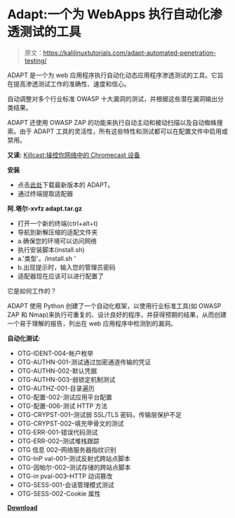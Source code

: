 # Adapt:一个为 WebApps 执行自动化渗透测试的工具

> 原文：<https://kalilinuxtutorials.com/adapt-automated-penetration-testing/>

ADAPT 是一个为 web 应用程序执行自动化动态应用程序渗透测试的工具。它旨在提高渗透测试工作的准确性、速度和信心。

自动调整对多个行业标准 OWASP 十大漏洞的测试，并根据这些潜在漏洞输出分类结果。

ADAPT 还使用 OWASP ZAP 的功能来执行自动主动和被动扫描以及自动蜘蛛搜索。由于 ADAPT 工具的灵活性，所有这些特性和测试都可以在配置文件中启用或禁用。

**又读:** [Killcast:操控你网络中的 Chromecast 设备](https://kalilinuxtutorials.com/killcast-chromecast-network/)

**安装**

*   点击[此处](https://github.com/secdec/ADAPT/releases)下载最新版本的 ADAPT。
*   通过终端提取适配器

**阿.塔尔-xvfz adapt.tar.gz**

*   打开一个新的终端(ctrl+alt+t)
*   导航到新解压缩的适配文件夹
*   a.确保您的环境可以访问网络
*   执行安装脚本(install.sh)
*   a.'类型'。/install.sh '
*   b.出现提示时，输入您的管理员密码
*   适配器现在应该可以进行配置了

它是如何工作的？

ADAPT 使用 Python 创建了一个自动化框架，以使用行业标准工具(如 OWASP ZAP 和 Nmap)来执行可重复的、设计良好的程序，并获得预期的结果，从而创建一个易于理解的报告，列出在 web 应用程序中检测到的漏洞。

**自动化测试:**

*   OTG-IDENT-004-帐户枚举
*   OTG-AUTHN-001-测试通过加密通道传输的凭证
*   OTG-AUTHN-002-默认凭据
*   OTG-AUTHN-003-弱锁定机制测试
*   OTG-AUTHZ-001-目录遍历
*   OTG-配置-002-测试应用平台配置
*   OTG-配置-006-测试 HTTP 方法
*   OTG-CRYPST-001–测试弱 SSL/TLS 密码，传输层保护不足
*   OTG-CRYPST-002–填充甲骨文的测试
*   OTG-ERR-001-错误代码测试
*   OTG-ERR-002–测试堆栈跟踪
*   OTG 信息 002–网络服务器指纹识别
*   OTG-InP val-001–测试反射式跨站点脚本
*   OTG-因帕尔-002–测试存储的跨站点脚本
*   OTG-in pval-003–HTTP 动词篡改
*   OTG-SESS-001-会话管理模式测试
*   OTG-SESS-002-Cookie 属性

[**Download**](https://github.com/secdec/adapt)